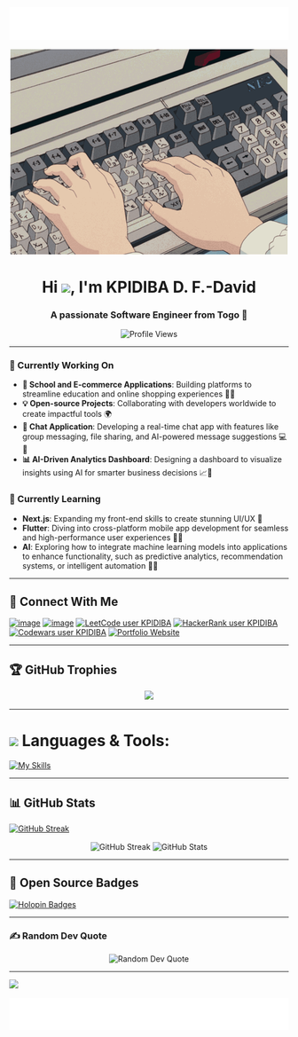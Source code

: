 ![header](./images/header.svg)

<div align="center">
<img title="" src="./gifs/main.gif" alt="MasterHead" data-align="center">
</div>
<h1 align="center">Hi <img src="https://media.giphy.com/media/hvRJCLFzcasrR4ia7z/giphy.gif" width="25" width="25">, I'm KPIDIBA D. F.-David</h1>
<h3 align="center">A passionate Software Engineer from Togo 🚀</h3>

<div align="center">
  <img src="https://komarev.com/ghpvc/?username=kpidiba&style=flat-square&color=blue" alt="Profile Views" />
</div>

---

### 🔭 Currently Working On

- **🌟 School and E-commerce Applications**: Building platforms to streamline education and online shopping experiences 🏫🛒
- **💡 Open-source Projects**: Collaborating with developers worldwide to create impactful tools 🌍
- **💬 Chat Application**: Developing a real-time chat app with features like group messaging, file sharing, and AI-powered message suggestions 💻📱
- **📊 AI-Driven Analytics Dashboard**: Designing a dashboard to visualize insights using AI for smarter business decisions 📈🤖

### 🌱 Currently Learning

- **Next.js**: Expanding my front-end skills to create stunning UI/UX 🚀
- **Flutter**: Diving into cross-platform mobile app development for seamless and high-performance user experiences 📱✨
- **AI**: Exploring how to integrate machine learning models into applications to enhance functionality, such as predictive analytics, recommendation systems, or intelligent automation 🤖💡

---

## 📱 Connect With Me

<div align="left">

  [![image](https://img.shields.io/badge/LinkedIn-0077B5?style=for-the-badge&logo=linkedin&logoColor=white)](https://www.linkedin.com/in/david-kpidiba-3071601a4/)
 [![image](https://img.shields.io/badge/Gmail-D14836?style=for-the-badge&logo=gmail&logoColor=white)](mailto:kpidibadavid1@gmail.com)
[![LeetCode user KPIDIBA](https://img.shields.io/badge/dynamic/json?style=for-the-badge&labelColor=black&color=%23ffa116&label=Solved&query=solvedOverTotal&url=https%3A%2F%2Fleetcode-badge.vercel.app%2Fapi%2Fusers%2Fjeturgavli&logo=leetcode&logoColor=yellow)](https://leetcode.com/kpidiba/)
  [![HackerRank user KPIDIBA](https://img.shields.io/badge/HackerRank-Profile-blue?logo=hackerrank)](https://www.hackerrank.com/kpidibadavid1)
[![Codewars user KPIDIBA](https://www.codewars.com/users/kpidiba/badges/small)](https://www.codewars.com/users/kpidiba)
[![Portfolio Website](https://img.shields.io/badge/Portfolio-Website-blue?style=flat-square&logo=internet-explorer)](#)

</div>

---

## 🏆 GitHub Trophies

<p align="center">
  <img src="https://github-profile-trophy.vercel.app/?username=kpidiba&theme=juicyfresh" /><a>
</p>

---

<h1 align="left"> <img src="https://media2.giphy.com/media/QssGEmpkyEOhBCb7e1/giphy.gif?cid=ecf05e47a0n3gi1bfqntqmob8g9aid1oyj2wr3ds3mg700bl&rid=giphy.gif" width="25"> <b> Languages & Tools:</b></h1>

[![My Skills](https://skillicons.dev/icons?i=html,css,tailwind,js,typescript,react,angular,vite,next,firebase,flutter,laravel,mysql,postgres,sqlite,php,spring,java,python,markdown,github,git,vscode,docker,postman,linux,jest,styledcomponents,stackoverflow&perline=13)](#)

---

## 📊 GitHub Stats

[![GitHub Streak](https://streak-stats.demolab.com/?user=kpidiba)](https://git.io/streak-stats)





<div align="center">
  <img align="center" src="https://github-readme-streak-stats.herokuapp.com/?user=kpidiba&theme=tokyonight" alt="GitHub Streak"  />
  <img height="160em" align="center" src="https://github-readme-stats.vercel.app/api?username=kpidiba&show_icons=true&theme=tokyonight" alt="GitHub Stats" />
</div>

---

## 🌟 Open Source Badges

<a href="https://www.holopin.io/@kpidiba">
  <img src="https://holopin.me/kpidiba" alt="Holopin Badges" />
</a>

---

### ✍️ Random Dev Quote

<div align="center">
  <img src="https://quotes-github-readme.vercel.app/api?type=vertical&theme=radical" alt="Random Dev Quote" />
</div>

---

![](https://github.com/kpidiba/snk/raw/output/github-contribution-grid-snake.svg)

<img title="" src="./images/footer.svg" alt="">
